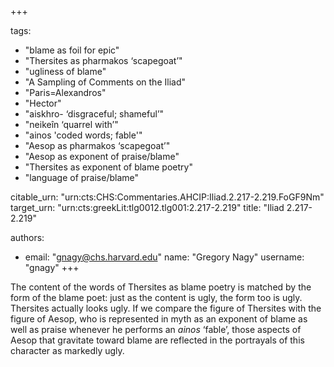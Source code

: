 +++

tags:
- "blame as foil for epic"
- "Thersites as pharmakos ‘scapegoat’"
- "ugliness of blame"
- "A Sampling of Comments on the Iliad"
- "Paris=Alexandros"
- "Hector"
- "aiskhro- ‘disgraceful; shameful’"
- "neikeîn ‘quarrel with’"
- "ainos &#39;coded words; fable&#39;"
- "Aesop as pharmakos ‘scapegoat’"
- "Aesop as exponent of praise/blame"
- "Thersites as exponent of blame poetry"
- "language of praise/blame"

citable_urn: "urn:cts:CHS:Commentaries.AHCIP:Iliad.2.217-2.219.FoGF9Nm"
target_urn: "urn:cts:greekLit:tlg0012.tlg001:2.217-2.219"
title: "Iliad 2.217-2.219"

authors:
- email: "gnagy@chs.harvard.edu"
  name: "Gregory Nagy"
  username: "gnagy"
+++

<p>The content of the words of Thersites as blame poetry is matched by the form of the blame poet: just as the content is ugly, the form too is ugly. Thersites actually looks ugly. If we compare the figure of Thersites with the figure of Aesop, who is represented in myth as an exponent of blame as well as praise whenever he performs an <em>ainos</em> ‘fable’, those aspects of Aesop that gravitate toward blame are reflected in the portrayals of this character as markedly ugly. </p>